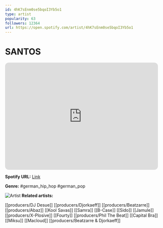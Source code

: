 ```yaml
---
id: 4hK7sEnm0se5bqoI3Yb5o1
type: artist
popularity: 63
followers: 12364
url: https://open.spotify.com/artist/4hK7sEnm0se5bqoI3Yb5o1
---
```

# SANTOS

<iframe style="border-radius:12px" src="https://open.spotify.com/embed/artist/4hK7sEnm0se5bqoI3Yb5o1" width="100%" height="352" frameBorder="0" allowfullscreen="" allow="autoplay; clipboard-write; encrypted-media; fullscreen; picture-in-picture" loading="lazy"></iframe>

**Spotify URL:** [Link](https://open.spotify.com/artist/4hK7sEnm0se5bqoI3Yb5o1)

**Genre:**  #german_hip_hop #german_pop

![Artist](https://i.scdn.co/image/ab6761610000e5eb78c78aba533a0d1bfd5d89c1)
**Related artists:**

[[producers/DJ Desue]]
[[producers/Djorkaeff]]
[[producers/Beatzarre]]
[[producers/Abaz]]
[[Kool Savas]]
[[Samra]]
[[B-Case]]
[[Sido]]
[[Jamule]]
[[producers/X-Plosive]]
[[Fourty]]
[[producers/Phil The Beat]]
[[Capital Bra]]
[[Miksu]]
[[Macloud]]
[[producers/Beatzarre & Djorkaeff]]
